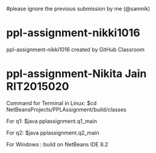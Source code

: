 #please ignore the previous submission by me (@samnik)

# ppl-assignment-nikki1016
ppl-assignment-nikki1016 created by GitHub Classroom

# ppl-assignment-Nikita Jain RIT2015020

Command for Terminal in Linux:
  $cd NetBeansProjects/PPLAssignment/build/classes
  
  For q1:     $java pplassignment.q1_main
  
  For q2:     $java pplassignment.q2_main
 
  For Windows :
    build on NetBeans IDE 8.2
